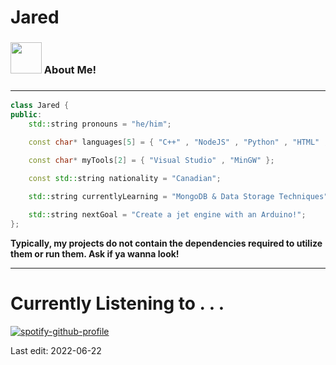 # Jared
### <img src="https://media3.giphy.com/media/13n7XeyIXEIrbG/giphy.gif" width="50"> About Me!
### <hr>
```cpp
class Jared {
public:
	std::string pronouns = "he/him";

	const char* languages[5] = { "C++" , "NodeJS" , "Python" , "HTML" , "CSS" };

	const char* myTools[2] = { "Visual Studio" , "MinGW" };

	const std::string nationality = "Canadian";

	std::string currentlyLearning = "MongoDB & Data Storage Techniques";
	
	std::string nextGoal = "Create a jet engine with an Arduino!";
};
```

<strong>Typically, my projects do not contain the dependencies required to utilize them or run them. Ask if ya wanna look!</strong>
<hr>
<h1>Currently Listening to . . .</h1>

[![spotify-github-profile](https://spotify-github-profile.vercel.app/api/view?uid=jarhead92676&cover_image=true&theme=novatorem&bar_color_cover=false&bar_color=53b14f)](https://spotify-github-profile.vercel.app/api/view?uid=jarhead92676&redirect=true)




<footer>
Last edit: 2022-06-22
</footer>
